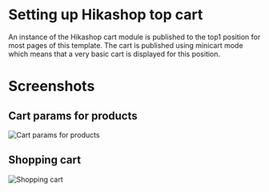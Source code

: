 Setting up Hikashop top cart
====

An instance of the Hikashop cart module is published to the top1 position for most pages of this template. The cart is published using minicart mode which means that a very basic cart is displayed for this position.

Screenshots
====

Cart params for products
---

![Cart params for products](http://localhost:8888/builder/joomla-template/data/rasa/images/hikashop-top-cart/Cart-params-for-products.png)

Shopping cart
---

![Shopping cart](http://localhost:8888/builder/joomla-template/data/rasa/images/hikashop-top-cart/Shopping-cart.png)

